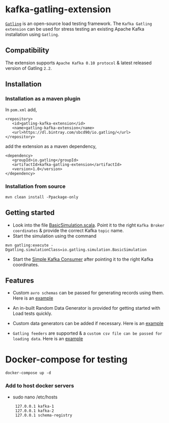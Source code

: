 kafka-gatling-extension
=======================

[`Gatling`](http://gatling.io/#/) is an open-source load testing framework.
The `Kafka Gatling extension` can be used for stress testing an existing Apache Kafka installation using `Gatling`.


## Compatibility

The extension supports `Apache Kafka 0.10 protocol` & latest released version of Gatling `2.2`.

## Installation

### Installation as a maven plugin

In `pom.xml` add,

```
<repository>
   <id>gatling-kafka-extension</id>
   <name>gatling-kafka-extension</name>
   <url>https://dl.bintray.com/sbcd90/io.gatling/</url>
</repository>
```

add the extension as a maven dependency,

```
<dependency>
   <groupId>io.gatling</groupId>
   <artifactId>kafka-gatling-extension</artifactId>
   <version>1.0</version>
</dependency>
```

### Installation from source

```
mvn clean install -Ppackage-only
```

## Getting started

- Look into the file [BasicSimulation.scala](src/test/scala/io/gatling/simulation/BasicSimulation.scala). Point it to the right `Kafka Broker coordinates` & provide the correct Kafka `topic` name.
- Start the simulation using the command

```
mvn gatling:execute -Dgatling.simulationClass=io.gatling.simulation.BasicSimulation
```

- Start the [Simple Kafka Consumer](src/test/scala/io/gatling/consumer/SimpleKafkaConsumer.scala) after pointing it to the right Kafka coordinates.

## Features

- Custom `avro schemas` can be passed for generating records using them. Here is an [example](src/test/scala/io/gatling/simulation/SimulationWithAvroSchema.scala)

- An in-built Random Data Generator is provided for getting started with Load tests quickly.

- Custom data generators can be added if necessary. Here is an [example](src/test/scala/io/gatling/simulation/SimulationWithCustomData.scala)

- `Gatling feeders` are supported & a `custom csv file can be passed for loading data`. Here is an [example](src/test/scala/io/gatling/simulation/FeederByteArraySimulation.scala)

# Docker-compose for testing

    
    docker-compose up -d
   
  
### Add to host docker servers
   
  - sudo nano /etc/hosts
   
         127.0.0.1 kafka-1
         127.0.0.1 kafka-2
         127.0.0.1 schema-registry